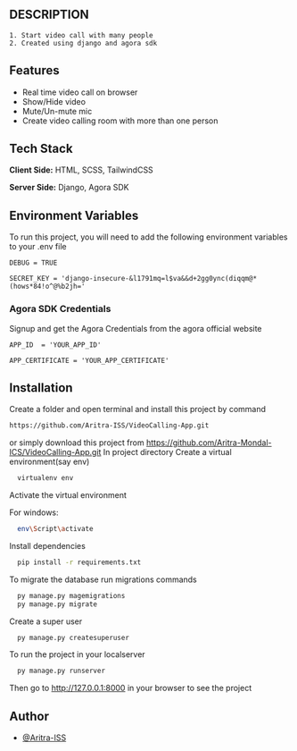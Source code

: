 ## DESCRIPTION
    1. Start video call with many people
    2. Created using django and agora sdk
## Features

- Real time video call on browser
- Show/Hide video
- Mute/Un-mute mic
- Create video calling room with more than one person
## Tech Stack

**Client Side:** HTML, SCSS, TailwindCSS

**Server Side:** Django, Agora SDK


## Environment Variables

To run this project, you will need to add the following environment variables to your .env file

`DEBUG = TRUE`

`SECRET_KEY = 'django-insecure-&l1791mq=l$va&&d+2gg0ync(diqqm@*(hows*84!o^@%b2jh='`

### Agora SDK Credentials
Signup and get the Agora Credentials from the agora official website

`APP_ID  = 'YOUR_APP_ID'`

`APP_CERTIFICATE = 'YOUR_APP_CERTIFICATE'`

## Installation

Create a folder and open terminal and install this project by
command 
```bash
https://github.com/Aritra-ISS/VideoCalling-App.git
```
or simply download this project from https://github.com/Aritra-Mondal-ICS/VideoCalling-App.git
In project directory Create a virtual environment(say env)

```bash
  virtualenv env

```
Activate the virtual environment

For windows:
```bash
  env\Script\activate

```
Install dependencies
```bash
  pip install -r requirements.txt

```
To migrate the database run migrations commands
```bash
  py manage.py magemigrations
  py manage.py migrate

```

Create a super user
```bash
  py manage.py createsuperuser

```

To run the project in your localserver
```bash
  py manage.py runserver

```
Then go to http://127.0.0.1:8000 in your browser to see the project

## Author

- [@Aritra-ISS](https://github.com/Aritra-ISS)

